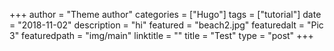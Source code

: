 +++
author = "Theme author"
categories = ["Hugo"]
tags = ["tutorial"]
date = "2018-11-02"
description = "hi"
featured = "beach2.jpg"
featuredalt = "Pic 3"
featuredpath = "img/main"
linktitle = ""
title = "Test"
type = "post"
+++


